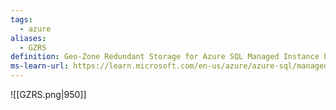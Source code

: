 ```yaml
---
tags:
  - azure
aliases:
  - GZRS
definition: Geo-Zone Redundant Storage for Azure SQL Managed Instance backups provides 3 synchronous copies in different availability zones within the same primary region, plus an additional asynchronous copy within a single availability zone in the paired secondary region
ms-learn-url: https://learn.microsoft.com/en-us/azure/azure-sql/managed-instance/automated-backups-overview?view=azuresql
---
```

![[GZRS.png|950]]

